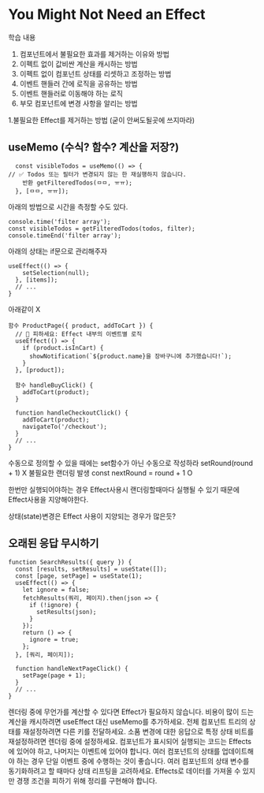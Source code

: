 # You Might Not Need an Effect

학습 내용
1. 컴포넌트에서 불필요한 효과를 제거하는 이유와 방법
2. 이펙트 없이 값비싼 계산을 캐시하는 방법
3. 이펙트 없이 컴포넌트 상태를 리셋하고 조정하는 방법
4. 이벤트 핸들러 간에 로직을 공유하는 방법
5. 이벤트 핸들러로 이동해야 하는 로직
6. 부모 컴포넌트에 변경 사항을 알리는 방법

1.불필요한 Effect를 제거하는 방법 (굳이 안써도될곳에 쓰지마라)

## useMemo (수식? 함수? 계산을 저장?) 
```
  const visibleTodos = useMemo(() => {
// ✅ Todos 또는 필터가 변경되지 않는 한 재실행하지 않습니다.
    반환 getFilteredTodos(ㅁㅁ, ㅠㅠ);
  }, [ㅁㅁ, ㅠㅠ]);
  ```
  아래의 방법으로 시간을 측정할 수도 있다.
  ```
  console.time('filter array');
const visibleTodos = getFilteredTodos(todos, filter);
console.timeEnd('filter array');
```
아래의 상태는 if문으로 관리해주자
```
useEffect(() => {
    setSelection(null);
  }, [items]);
  // ...
}
```
아래같이 X 
```
함수 ProductPage({ product, addToCart }) {
  // 🔴 피하세요: Effect 내부의 이벤트별 로직
  useEffect(() => {
    if (product.isInCart) {
      showNotification(`${product.name}을 장바구니에 추가했습니다!`);
    }
  }, [product]);

  함수 handleBuyClick() {
    addToCart(product);
  }

  function handleCheckoutClick() {
    addToCart(product);
    navigateTo('/checkout');
  }
  // ...
}

```

수동으로 정의할 수 있을 때에는 set함수가 아닌 수동으로 작성하라 
setRound(round + 1) X 불필요한 랜더링 발생
const nextRound = round + 1 O

한번만 실행되어야하는 경우 Effect사용시 랜더링할때마다 실행될 수 있기 때문에 Effect사용을 지양해야한다. 

상태(state)변경은 Effect 사용이 지양되는 경우가 많은듯?


## 오래된 응답 무시하기
```
function SearchResults({ query }) {
  const [results, setResults] = useState([]);
  const [page, setPage] = useState(1);
  useEffect(() => {
    let ignore = false;
    fetchResults(쿼리, 페이지).then(json => {
      if (!ignore) {
        setResults(json);
      }
    });
    return () => {
      ignore = true;
    };
  }, [쿼리, 페이지]);

  function handleNextPageClick() {
    setPage(page + 1);
  }
  // ...
}
```

렌더링 중에 무언가를 계산할 수 있다면 Effect가 필요하지 않습니다.
비용이 많이 드는 계산을 캐시하려면 useEffect 대신 useMemo를 추가하세요.
전체 컴포넌트 트리의 상태를 재설정하려면 다른 키를 전달하세요.
소품 변경에 대한 응답으로 특정 상태 비트를 재설정하려면 렌더링 중에 설정하세요.
컴포넌트가 표시되어 실행되는 코드는 Effects에 있어야 하고, 나머지는 이벤트에 있어야 합니다.
여러 컴포넌트의 상태를 업데이트해야 하는 경우 단일 이벤트 중에 수행하는 것이 좋습니다.
여러 컴포넌트의 상태 변수를 동기화하려고 할 때마다 상태 리프팅을 고려하세요.
Effects로 데이터를 가져올 수 있지만 경쟁 조건을 피하기 위해 정리를 구현해야 합니다.
